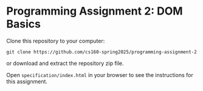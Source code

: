 # Programming Assignment 2: DOM Basics

Clone this repository to your computer:

```
git clone https://github.com/cs160-spring2025/programming-assignment-2
```

or download and extract the repository zip file.

Open `specification/index.html` in your browser to see the instructions for this assignment.
